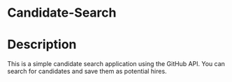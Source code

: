 # Candidate-Search

# Description
This is a simple candidate search application using the GitHub API. You can search for candidates and save them as potential hires.
